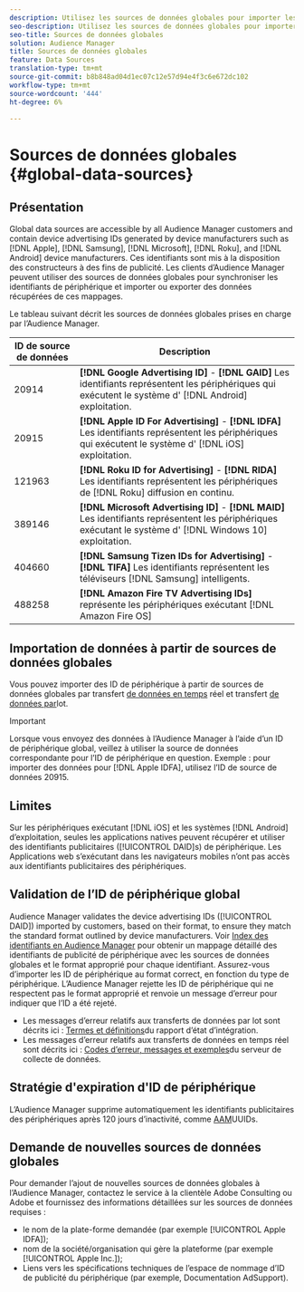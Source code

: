 ```yaml
---
description: Utilisez les sources de données globales pour importer les identifiants publicitaires des périphériques.
seo-description: Utilisez les sources de données globales pour importer les identifiants publicitaires des périphériques.
seo-title: Sources de données globales
solution: Audience Manager
title: Sources de données globales
feature: Data Sources
translation-type: tm+mt
source-git-commit: b8b848ad04d1ec07c12e57d94e4f3c6e672dc102
workflow-type: tm+mt
source-wordcount: '444'
ht-degree: 6%

---
```



# Sources de données globales {#global-data-sources}

## Présentation

Global data sources are accessible by all Audience Manager customers and contain device advertising IDs generated by device manufacturers such as [!DNL Apple], [!DNL Samsung], [!DNL Microsoft], [!DNL Roku], and [!DNL Android] device manufacturers. Ces identifiants sont mis à la disposition des constructeurs à des fins de publicité. Les clients d’Audience Manager peuvent utiliser des sources de données globales pour synchroniser les identifiants de périphérique et importer ou exporter des données récupérées de ces mappages.

Le tableau suivant décrit les sources de données globales prises en charge par l’Audience Manager.

| ID de source de données | Description |
|---|---|
| 20914 | **[!DNL Google Advertising ID]** - **[!DNL GAID]** Les identifiants représentent les périphériques qui exécutent le système d&#39; [!DNL Android] exploitation. |
| 20915 | **[!DNL Apple ID For Advertising]** - **[!DNL IDFA]** Les identifiants représentent les périphériques qui exécutent le système d&#39; [!DNL iOS] exploitation. |
| 121963 | **[!DNL Roku ID for Advertising]** - **[!DNL RIDA]** Les identifiants représentent les périphériques de [!DNL Roku] diffusion en continu. |
| 389146 | **[!DNL Microsoft Advertising ID]** - **[!DNL MAID]** Les identifiants représentent les périphériques exécutant le système d&#39; [!DNL Windows 10] exploitation. |
| 404660 | **[!DNL Samsung Tizen IDs for Advertising]** - **[!DNL TIFA]** Les identifiants représentent les téléviseurs [!DNL Samsung] intelligents. |
| 488258 | **[!DNL Amazon Fire TV Advertising IDs]** représente les périphériques exécutant [!DNL Amazon Fire OS] |

## Importation de données à partir de sources de données globales

Vous pouvez importer des ID de périphérique à partir de sources de données globales par transfert [de données en temps](../integration/sending-audience-data/real-time-data-integration/real-time-data-transfer.md) réel et transfert [de données par](../integration/sending-audience-data/batch-data-transfer-explained/batch-data-transfer-explained.md)lot.

>[!IMPORTANT]
>
>Lorsque vous envoyez des données à l’Audience Manager à l’aide d’un ID de périphérique global, veillez à utiliser la source de données correspondante pour l’ID de périphérique en question. Exemple : pour importer des données pour [!DNL Apple IDFA], utilisez l’ID de source de données 20915.

## Limites

Sur les périphériques exécutant [!DNL iOS] et les systèmes [!DNL Android] d’exploitation, seules les applications natives peuvent récupérer et utiliser des identifiants publicitaires ([!UICONTROL DAID]s) de périphérique. Les Applications web s’exécutant dans les navigateurs mobiles n’ont pas accès aux identifiants publicitaires des périphériques.

## Validation de l’ID de périphérique global

Audience Manager validates the device advertising IDs ([!UICONTROL DAID]) imported by customers, based on their format, to ensure they match the standard format outlined by device manufacturers. Voir [Index des identifiants en Audience Manager](../reference/ids-in-aam.md) pour obtenir un mappage détaillé des identifiants de publicité de périphérique avec les sources de données globales et le format approprié pour chaque identifiant. Assurez-vous d’importer les ID de périphérique au format correct, en fonction du type de périphérique. L’Audience Manager rejette les ID de périphérique qui ne respectent pas le format approprié et renvoie un message d’erreur pour indiquer que l’ID a été rejeté.

* Les messages d’erreur relatifs aux transferts de données par lot sont décrits ici : [Termes et définitions](../reporting/onboarding-status-report.md#report-terms-conditions)du rapport d’état d’intégration.
* Les messages d’erreur relatifs aux transferts de données en temps réel sont décrits ici : [Codes d’erreur, messages et exemples](../api/dcs-intro/dcs-api-reference/dcs-error-codes.md)du serveur de collecte de données.

## Stratégie d&#39;expiration d&#39;ID de périphérique

L’Audience Manager supprime automatiquement les identifiants publicitaires des périphériques après 120 jours d’inactivité, comme [AAM](../faq/faq-privacy.md)UUIDs.

## Demande de nouvelles sources de données globales

Pour demander l’ajout de nouvelles sources de données globales à l’Audience Manager, contactez le service à la clientèle Adobe Consulting ou Adobe et fournissez des informations détaillées sur les sources de données requises :

* le nom de la plate-forme demandée (par exemple [!UICONTROL Apple IDFA]);
* nom de la société/organisation qui gère la plateforme (par exemple [!UICONTROL Apple Inc.]);
* Liens vers les spécifications techniques de l’espace de nommage d’ID de publicité du périphérique (par exemple, Documentation [](https://developer.apple.com/documentation/adsupport)AdSupport).